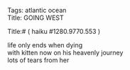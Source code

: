 Tags: atlantic ocean  
Title: GOING WEST  
  
Title:# ( haiku #1280.9770.553 )  
  
life only ends when dying  
with kitten now on his heavenly journey  
lots of tears from her  
